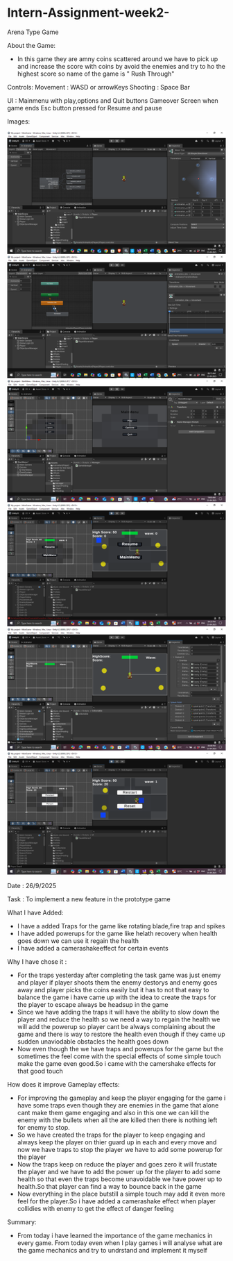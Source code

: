 # Intern-Assignment-week2-
Arena Type Game

About the Game:
* In this game they are amny coins scattered around we have to pick up and increase the score with coins by avoid the enemies and try to ho the highest score so name of the game is " Rush Through"

Controls:
Movement : WASD or arrowKeys
Shooting : Space Bar

UI :
Mainmenu with play,options and Quit buttons 
Gameover Screen when game ends 
Esc button pressed for Resume and pause 

Images:

![image alt](https://github.com/Vasanth2801/Intern-Assignment-week2-/blob/79a2669468a4c907db253faa98d9ddd48b7fe842/Screenshot%20(640).png)
![image alt](https://github.com/Vasanth2801/Intern-Assignment-week2-/blob/79a2669468a4c907db253faa98d9ddd48b7fe842/Screenshot%20(642).png)
![image alt](https://github.com/Vasanth2801/Intern-Assignment-week2-/blob/79a2669468a4c907db253faa98d9ddd48b7fe842/Screenshot%20(644).png)
![image alt](https://github.com/Vasanth2801/Intern-Assignment-week2-/blob/79a2669468a4c907db253faa98d9ddd48b7fe842/Screenshot%20(647).png)
![image alt](https://github.com/Vasanth2801/Intern-Assignment-week2-/blob/79a2669468a4c907db253faa98d9ddd48b7fe842/Screenshot%20(655).png)
![image alt](https://github.com/Vasanth2801/Intern-Assignment-week2-/blob/79a2669468a4c907db253faa98d9ddd48b7fe842/Screenshot%20(648).png)


Date : 26/9/2025

Task : To implement a new feature in the prototype game 

What I have Added:
* I have a added Traps for the game like rotating blade,fire trap and spikes
* I have added powerups for the game like helath recovery when health goes down we can use it regain the health
* I have added a camerashakeeffect for certain events 

Why I have chose it :
* For the traps yesterday after completing the task game was just enemy and player if player shoots them the enemy destorys and enemy goes away and player picks the coins easily 
  but it has to not that easy to balance the game i have came up with the idea to create the traps for the player to escape  always be headsup in the game
* Since we have adding the traps it will have the ability to slow down the player and reduce the health so we need a way to regain the health we will add the powerup so player cant be      always complaining about the game and there is way to restore the health even though if they came up sudden unaviodable obstacles the health goes down
* Now even though the we have traps and powerups for the game but the sometimes the feel come with the special effects of some simple touch make the game even good.So i came with the       camershake effects for that good touch 

How does it improve Gameplay effects:
* For improving the gameplay and keep the player engaging for the game i have some traps even though they are enemies in the game that alone cant make them game engaging and also
  in this one we can kill the enemy with the bullets when all the are killed then there is nothing left for enemy to stop.
* So we have created the traps for the player to keep engaging and always keep the player on thier guard up in each and every move and now we have traps to stop the player we have to add   some powerup for the player
* Now the traps keep on reduce the player and goes zero it will frustate the player and we have to add the power up for the player to add some health so that even the traps become          unavoidable we have power up to health.So that player can find a way to bounce back in the game
* Now everything in the place butstill a simple touch may add it even more feel for the player.So i have added a camerashake effect when player collidies with enemy to get the effect of    danger feeling 

Summary:
* From today i have learned the importance of the game mechanics in every game. From today even when I play games i will analyse what are the game mechanics and try to undrstand and implement it myself 
 

